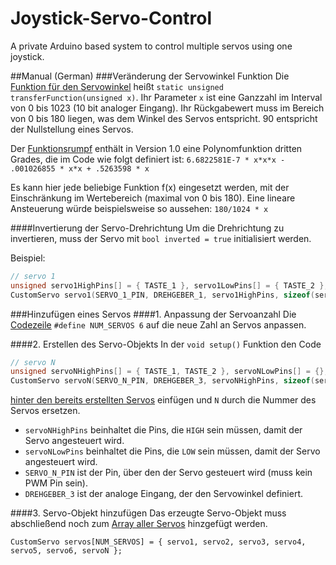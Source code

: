 # Joystick-Servo-Control
A private Arduino based system to control multiple servos using one joystick.

##Manual (German)
###Veränderung der Servowinkel Funktion
Die [Funktion für den Servowinkel](https://github.com/Simsso/Joystick-Servo-Control/blob/master/Sketch/Sketch.ino#L69) heißt `static unsigned transferFunction(unsigned x)`. Ihr Parameter `x` ist eine Ganzzahl im Interval von 0 bis 1023 (10 bit analoger Eingang). Ihr Rückgabewert muss im Bereich von 0 bis 180 liegen, was dem Winkel des Servos entspricht. 90 entspricht der Nullstellung eines Servos. 

Der [Funktionsrumpf](https://github.com/Simsso/Joystick-Servo-Control/blob/master/Sketch/Sketch.ino#L70) enthält in Version 1.0 eine Polynomfunktion dritten Grades, die im Code wie folgt definiert ist: `6.6822581E-7 * x*x*x - .001026855 * x*x + .5263598 * x`

Es kann hier jede beliebige Funktion f(x) eingesetzt werden, mit der Einschränkung im Wertebereich (maximal von 0 bis 180). Eine lineare Ansteuerung würde beispielsweise so aussehen: `180/1024 * x`

####Invertierung der Servo-Drehrichtung
Um die Drehrichtung zu invertieren, muss der Servo mit `bool inverted = true` initialisiert werden.

Beispiel:
```C++
// servo 1
unsigned servo1HighPins[] = { TASTE_1 }, servo1LowPins[] = { TASTE_2 };
CustomServo servo1(SERVO_1_PIN, DREHGEBER_1, servo1HighPins, sizeof(servo1HighPins) / sizeof(unsigned), servo1LowPins, sizeof(servo1LowPins) / sizeof(unsigned), true);
```

###Hinzufügen eines Servos
####1. Anpassung der Servoanzahl
Die [Codezeile](https://github.com/Simsso/Joystick-Servo-Control/blob/master/Sketch/Sketch.ino#L20) `#define NUM_SERVOS 6` auf die neue Zahl an Servos anpassen.

####2. Erstellen des Servo-Objekts
In der `void setup()` Funktion den Code 

```C++
// servo N
unsigned servoNHighPins[] = { TASTE_1, TASTE_2 }, servoNLowPins[] = {};
CustomServo servoN(SERVO_N_PIN, DREHGEBER_3, servoNHighPins, sizeof(servoNHighPins) / sizeof(unsigned), servoNLowPins, sizeof(servoNLowPins));
```

[hinter den bereits erstellten Servos](https://github.com/Simsso/Joystick-Servo-Control/blob/master/Sketch/Sketch.ino#L147) einfügen und `N` durch die Nummer des Servos ersetzen. 

* `servoNHighPins` beinhaltet die Pins, die `HIGH` sein müssen, damit der Servo angesteuert wird.
* `servoNLowPins` beinhaltet die Pins, die `LOW` sein müssen, damit der Servo angesteuert wird.
* `SERVO_N_PIN` ist der Pin, über den der Servo gesteuert wird (muss kein PWM Pin sein).
* `DREHGEBER_3` ist der analoge Eingang, der den Servowinkel definiert.

####3. Servo-Objekt hinzufügen
Das erzeugte Servo-Objekt muss abschließend noch zum [Array aller Servos](https://github.com/Simsso/Joystick-Servo-Control/blob/master/Sketch/Sketch.ino#L148) hinzgefügt werden.

`CustomServo servos[NUM_SERVOS] = { servo1, servo2, servo3, servo4, servo5, servo6, servoN };`
